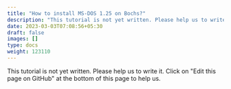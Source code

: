 ```yaml
---
title: "How to install MS-DOS 1.25 on Bochs?"
description: "This tutorial is not yet written. Please help us to write it. Click on 'Edit this page on GitHub' at the bottom of this page to help us."
date: 2023-03-03T07:08:56+05:30
draft: false
images: []
type: docs
weight: 123110
---
```


This tutorial is not yet written. Please help us to write it. Click on "Edit this page on GitHub" at the bottom of this page to help us.

